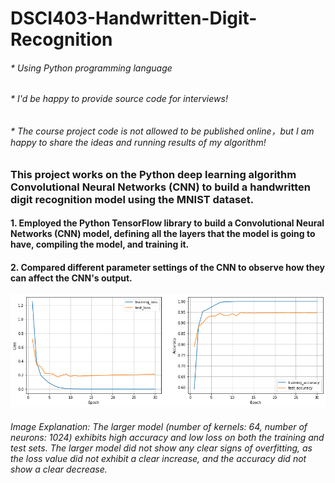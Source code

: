 # DSCI403-Handwritten-Digit-Recognition
###### * Using Python programming language
###### * I'd be happy to provide source code for interviews!
###### * The course project code is not allowed to be published online，but I am happy to share the ideas and running results of my algorithm!

### This project works on the Python deep learning algorithm Convolutional Neural Networks (CNN) to build a handwritten digit recognition model using the MNIST dataset.

#### 1. Employed the Python TensorFlow library to build a Convolutional Neural Networks (CNN) model, defining all the layers that the model is going to have, compiling the model, and training it.

#### 2. Compared different parameter settings of the CNN to observe how they can affect the CNN's output.

![image](https://github.com/pingzhang1004/DSCI403-Handwritten-Digit-Recognition/blob/main/CNN_Epoch.png)

###### Image Explanation: The larger model (number of kernels: 64, number of neurons: 1024) exhibits high accuracy and low loss on both the training and test sets. The larger model did not show any clear signs of overfitting, as the loss value did not exhibit a clear increase, and the accuracy did not show a clear decrease.
